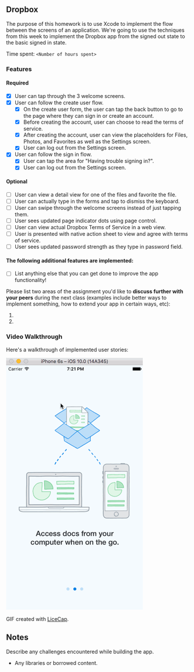 ## Dropbox

The purpose of this homework is to use Xcode to implement the flow between the screens of an application. We're going to use the techniques from this week to implement the Dropbox app from the signed out state to the basic signed in state.

Time spent: `<Number of hours spent>`

### Features

#### Required

- [x] User can tap through the 3 welcome screens.
- [x] User can follow the create user flow.
  - [x] On the create user form, the user can tap the back button to go to the page where they can sign in or create an account.
  - [x] Before creating the account, user can choose to read the terms of service.
  - [x] After creating the account, user can view the placeholders for Files, Photos, and Favorites as well as the Settings screen.
  - [x] User can log out from the Settings screen.
- [x] User can follow the sign in flow.
  - [x] User can tap the area for "Having trouble signing in?".
  - [x] User can log out from the Settings screen.

#### Optional

- [ ] User can view a detail view for one of the files and favorite the file.
- [ ] User can actually type in the forms and tap to dismiss the keyboard.
- [ ] User can swipe through the welcome screens instead of just tapping them.
- [ ] User sees updated page indicator dots using page control.
- [ ] User can view actual Dropbox Terms of Service in a web view.
- [ ] User is presented with native action sheet to view and agree with terms of service.
- [ ] User sees updated password strength as they type in password field.

#### The following **additional** features are implemented:

- [ ] List anything else that you can get done to improve the app functionality!

Please list two areas of the assignment you'd like to **discuss further with your peers** during the next class (examples include better ways to implement something, how to extend your app in certain ways, etc):

1. 
2. 

### Video Walkthrough 

Here's a walkthrough of implemented user stories:

![Alt text](https://github.com/Monith/DropboxWeek1/blob/master/dropbox_gif.gif)

GIF created with [LiceCap](http://www.cockos.com/licecap/).

## Notes

Describe any challenges encountered while building the app.

* Any libraries or borrowed content.

